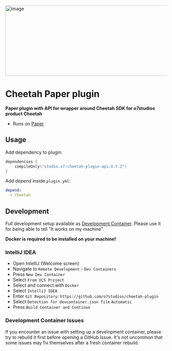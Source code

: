 <img width="1024" height="220" alt="image" src="https://github.com/user-attachments/assets/de4cf431-881b-483e-b702-f4cef7c8af62" />

# Cheetah Paper plugin

**Paper plugin with API for wrapper around Cheetah SDK for o7studios product Cheetah**

- Runs on [Paper](https://papermc.io/software/paper)

## Usage

Add dependency to plugin:

```kotlin
dependencies {
    compileOnly("studio.o7:cheetah-plugin-api:X.Y.Z")
}
```

Add _depend_ inside `plugin.yml`:

```yaml
depend:
  - Cheetah
```

## Development

Full development setup available as [Development Container](https://containers.dev/).
Please use it for being able to tell "It works on my machine".

**Docker is required to be installed on your machine!**

### IntelliJ IDEA

- Open IntelliJ (Welcome screen)
- Navigate to `Remote Development` - `Dev Containers`
- Press `New Dev Container`
- Select `From VCS Project`
- Select and connect with `Docker`
- Select `IntelliJ IDEA`
- Enter `Git Repository`: `https://github.com/o7studios/cheetah-plugin`
- Select `Detection for devcontainer.json file` `Automatic`
- Press `Build Container and Continue`

### Development Container Issues

If you encounter an issue with setting up a development container, please
try to rebuild it first before opening a GitHub Issue. It's not uncommon
that some issues may fix themselves after a fresh container rebuild.